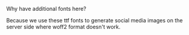 Why have additional fonts here?

Because we use these ttf fonts to generate social media
images on the server side where woff2 format doesn't work.
